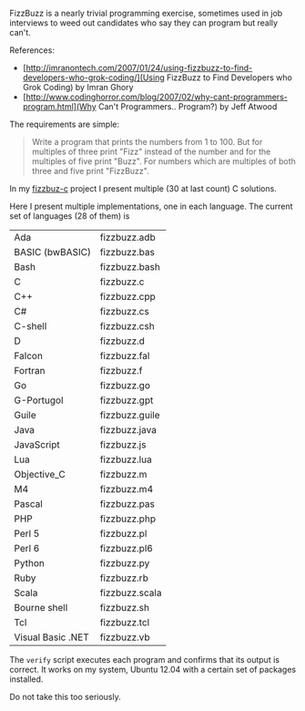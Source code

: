 FizzBuzz is a nearly trivial programming exercise, sometimes used in
job interviews to weed out candidates who say they can program but
really can't.

References:

* [http://imranontech.com/2007/01/24/using-fizzbuzz-to-find-developers-who-grok-coding/](Using FizzBuzz to Find Developers who Grok Coding) by Imran Ghory
* [http://www.codinghorror.com/blog/2007/02/why-cant-programmers-program.html](Why Can't Programmers.. Program?) by Jeff Atwood

The requirements are simple:

> Write a program that prints the numbers from 1 to 100. But for multiples
> of three print "Fizz" instead of the number and for the multiples of
> five print "Buzz". For numbers which are multiples of both three and
> five print "FizzBuzz".

In my [fizzbuz-c](https://github.com/Keith-S-Thompson/fizzbuzz-c) project
I present multiple (30 at last count) C solutions.

Here I present multiple implementations, one in each language.  The current set of languages (28 of them) is

<table border="0">
    <tr> <td> Ada               </td> <td> fizzbuzz.adb   </td> </tr>
    <tr> <td> BASIC (bwBASIC)   </td> <td> fizzbuzz.bas   </td> </tr>
    <tr> <td> Bash              </td> <td> fizzbuzz.bash  </td> </tr>
    <tr> <td> C                 </td> <td> fizzbuzz.c     </td> </tr>
    <tr> <td> C++               </td> <td> fizzbuzz.cpp   </td> </tr>
    <tr> <td> C#                </td> <td> fizzbuzz.cs    </td> </tr>
    <tr> <td> C-shell           </td> <td> fizzbuzz.csh   </td> </tr>
    <tr> <td> D                 </td> <td> fizzbuzz.d     </td> </tr>
    <tr> <td> Falcon            </td> <td> fizzbuzz.fal   </td> </tr>
    <tr> <td> Fortran           </td> <td> fizzbuzz.f     </td> </tr>
    <tr> <td> Go                </td> <td> fizzbuzz.go    </td> </tr>
    <tr> <td> G-Portugol        </td> <td> fizzbuzz.gpt   </td> </tr>
    <tr> <td> Guile             </td> <td> fizzbuzz.guile </td> </tr>
    <tr> <td> Java              </td> <td> fizzbuzz.java  </td> </tr>
    <tr> <td> JavaScript        </td> <td> fizzbuzz.js    </td> </tr>
    <tr> <td> Lua               </td> <td> fizzbuzz.lua   </td> </tr>
    <tr> <td> Objective_C       </td> <td> fizzbuzz.m     </td> </tr>
    <tr> <td> M4                </td> <td> fizzbuzz.m4    </td> </tr>
    <tr> <td> Pascal            </td> <td> fizzbuzz.pas   </td> </tr>
    <tr> <td> PHP               </td> <td> fizzbuzz.php   </td> </tr>
    <tr> <td> Perl 5            </td> <td> fizzbuzz.pl    </td> </tr>
    <tr> <td> Perl 6            </td> <td> fizzbuzz.pl6   </td> </tr>
    <tr> <td> Python            </td> <td> fizzbuzz.py    </td> </tr>
    <tr> <td> Ruby              </td> <td> fizzbuzz.rb    </td> </tr>
    <tr> <td> Scala             </td> <td> fizzbuzz.scala </td> </tr>
    <tr> <td> Bourne shell      </td> <td> fizzbuzz.sh    </td> </tr>
    <tr> <td> Tcl               </td> <td> fizzbuzz.tcl   </td> </tr>
    <tr> <td> Visual Basic .NET </td> <td> fizzbuzz.vb    </td> </tr>
</table>

The `verify` script executes each program and confirms that its output
is correct.  It works on my system, Ubuntu 12.04 with a certain set
of packages installed.

Do not take this too seriously.
